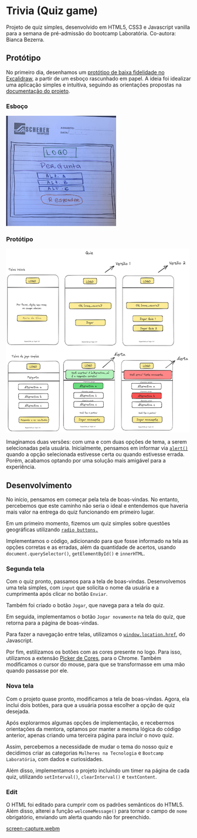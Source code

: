 # Trivia (Quiz game)

Projeto de quiz simples, desenvolvido em HTML5, CSS3 e Javascript vanilla para a semana de pré-admissão do bootcamp Laboratória. Co-autora: Bianca Bezerra.

## Protótipo

No primeiro dia, desenhamos um [protótipo de baixa fidelidade no Excalidraw](https://excalidraw.com/#room=4fc4be9dae96bca52fa8,1XD_s--8ZEVYqWIdQJ_-Pg), a partir de um esboço rascunhado em papel. A ideia foi idealizar uma aplicação simples e intuitiva, seguindo as orientações propostas na [documentação do projeto](https://github.com/Laboratoria/bootcamp/blob/v6.3.0/projects/00-trivia/README.pt.md).

### Esboço
<img src="/assets/imagens_prototipo/prototipo_esboco.jpeg" width="300" height="300"/>

### Protótipo
<img src="/assets/imagens_prototipo/quizGame.png" width="500" height="500" />


Imaginamos duas versões: com uma e com duas opções de tema, a serem selecionadas pela usuária. Inicialmente, pensamos em informar via [```alert()```]( https://www.devmedia.com.br/alert-em-javascript/37208) quando a opção selecionada estivesse certa ou quando estivesse errada. Porém, acabamos optando por uma solução mais amigável para a experiência.

## Desenvolvimento

No início, pensamos em começar pela tela de boas-vindas. No entanto, percebemos que este caminho não seria o ideal e entendemos que haveria mais valor na entrega do quiz funcionando em primeiro lugar. 

Em um primeiro momento, fizemos um quiz simples sobre questões geográficas utilizando [```radio buttons.```](https://materialpublic.imd.ufrn.br/curso/disciplina/3/10/3/13)

Implementamos o código, adicionando para que fosse informado na tela as opções corretas e as erradas, além da quantidade de acertos, usando ```document.querySelector()```, ```getElementById()``` e ```innerHTML```.

### Segunda tela

Com o quiz pronto, passamos para a tela de boas-vindas. Desenvolvemos uma tela simples, com ```input``` que solicita o nome da usuária e a cumprimenta após clicar no botão ```Enviar```.

Também foi criado o botão ```Jogar```, que navega para a tela do quiz. 

Em seguida, implementamos o botão ```Jogar novamente``` na tela do quiz, que retorna para a página de boas-vindas.

Para fazer a navegação entre telas, utilizamos o [```window.location.href```](https://www.devmedia.com.br/javascript-redirect-redirecionando-o-usuario-com-window-location/39809), do Javascript.

Por fim, estilizamos os botões com as cores presente no logo. Para isso, utilizamos a extensão [Picker de Cores](https://chrome.google.com/webstore/detail/color-picker-for-chrome/clldacgmdnnanihiibdgemajcfkmfhia?hl=pt-PT), para o Chrome. Também modificamos o cursor do mouse, para que se transformasse em uma mão quando passasse por ele.

### Nova tela

Com o projeto quase pronto, modificamos a tela de boas-vindas. Agora, ela inclui dois botões, para que a usuária possa escolher a opção de quiz desejada.

Após explorarmos algumas opções de implementação, e recebermos orientações da mentora, optamos por manter a mesma lógica do código anterior, apenas criando uma terceira página para incluir o novo quiz.

Assim, percebemos a necessidade de mudar o tema do nosso quiz e decidimos criar as categorias 
```Mulheres na Tecnologia``` e ```Bootcamp Laboratória```, com dados e curiosidades.

Além disso, implementamos o projeto incluindo um timer na página de cada quiz, utilizando ```setInterval()```, ```clearInterval()``` e ```textContent```.

### Edit
O HTML foi editado para cumprir com os padrões semânticos do HTML5. Além disso, alterei a função ```welcomeMessage()``` para tornar o campo de ```nome``` obrigatório, enviando um alerta quando não for preenchido.

[screen-capture.webm](https://github.com/renataarruda/trivia-laboratoria/assets/91355221/65fcfc56-62c1-4fea-823f-b0f8836fa40c)

